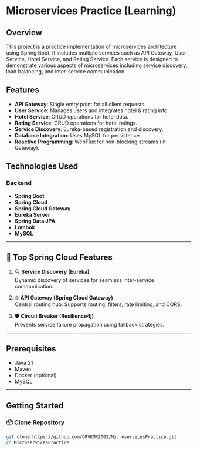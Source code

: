 
# Microservices Practice (Learning)

## Overview
This project is a practice implementation of microservices architecture using Spring Boot. It includes multiple services such as API Gateway, User Service, Hotel Service, and Rating Service. Each service is designed to demonstrate various aspects of microservices including service discovery, load balancing, and inter-service communication.

## Features
- **API Gateway**: Single entry point for all client requests.
- **User Service**: Manages users and integrates hotel & rating info.
- **Hotel Service**: CRUD operations for hotel data.
- **Rating Service**: CRUD operations for hotel ratings.
- **Service Discovery**: Eureka-based registration and discovery.
- **Database Integration**: Uses MySQL for persistence.
- **Reactive Programming**: WebFlux for non-blocking streams (in Gateway).

## Technologies Used

### Backend
- **Spring Boot**
- **Spring Cloud**
- **Spring Cloud Gateway**
- **Eureka Server**
- **Spring Data JPA**
- **Lombok**
- **MySQL**

---

## 🚀 Top Spring Cloud Features

1. 🔍 **Service Discovery (Eureka)**  
   Dynamic discovery of services for seamless inter-service communication.

2. 🌐 **API Gateway (Spring Cloud Gateway)**  
   Central routing hub. Supports routing, filters, rate limiting, and CORS.

3. 🛡️ **Circuit Breaker (Resilience4j)**  
   Prevents service failure propagation using fallback strategies.

---

## Prerequisites
- Java 21
- Maven
- Docker (optional)
- MySQL

---

## Getting Started

### 📦 Clone Repository
```bash
git clone https://github.com/GRVKMR2003/MicroservicesPractice.git
cd MicroservicesPractice
````
